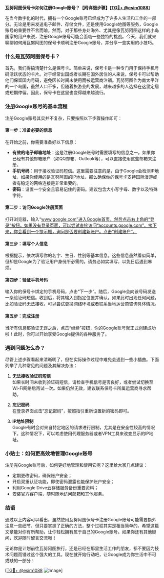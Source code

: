 **瓦努阿图保号卡如何注册Google账号？【附详细步骤】[[TG💪+ @esim1088](https://t.me/s/esim1088)]**

在当今数字化的时代，拥有一个Google账号已经成为了许多人生活和工作的一部分。无论是用来发送电子邮件、存储文件，还是使用Google地图等服务，Google账号的重要性不言而喻。然而，对于那些身处海外、尤其是像瓦努阿图这样的小岛国家的用户来说，注册Google账号可能会面临一些独特的挑战。今天，我们就来聊聊如何用瓦努阿图的保号卡顺利注册Google账号，并分享一些实用的小技巧。

### 什么是瓦努阿图保号卡？

首先，我们得搞清楚什么是保号卡。简单来说，保号卡是一种专门用于保持手机号码活跃状态的卡片。对于经常出国或者长期在国外居住的人来说，保号卡可以帮助他们保留国内号码，避免因长时间未使用而被运营商注销。瓦努阿图作为南太平洋的一个岛国，虽然人口不多，但随着旅游业的发展，越来越多的人选择在这里定居或短期停留。因此，保号卡在这里也变得越来越流行。

### 注册Google账号的基本流程

注册Google账号其实并不复杂，只要按照以下步骤操作即可：

#### 第一步：准备必要的信息

在开始之前，你需要准备好以下信息：
- **有效的电子邮箱地址**：这是注册Google账号时需要填写的信息之一。如果你已经有其他邮箱账户（如QQ邮箱、Outlook等），可以直接使用这些邮箱来注册。
- **手机号码**：用于接收验证码短信。这里需要注意的是，由于Google会检测IP地址，如果你使用的是瓦努阿图的IP地址，那么确保你的保号卡支持国际漫游或者有稳定的网络连接是非常重要的。
- **密码**：设置一个安全且容易记住的密码。建议包含大小写字母、数字以及特殊字符。

#### 第二步：访问Google注册页面

打开浏览器，输入“www.google.com”进入Google首页，然后点击右上角的“登录”按钮。如果没有登录页面，可以尝试直接访问“accounts.google.com”。接下来，你会看到一个提示框，询问是否要创建新账户。点击“创建账户”。

#### 第三步：填写个人信息

根据提示，依次填写你的名字、生日、性别等基本信息。这些信息虽然看似简单，但却是Google为了验证用户身份所必需的。请务必如实填写，以免日后遇到麻烦。

#### 第四步：验证手机号码

输入你的保号卡绑定的手机号码，点击“下一步”。随后，Google会向该号码发送一条验证码短信。收到后，将其输入到指定位置并确认。如果此时出现任何问题，比如验证码无法接收，可以尝试更换网络环境或者联系当地运营商咨询具体情况。

#### 第五步：完成注册

当所有信息都验证无误之后，点击“继续”按钮，你的Google账号就正式创建成功啦！此时，你可以开始享受Google提供的各种服务了。

### 遇到问题怎么办？

尽管上述步骤看起来清晰明了，但在实际操作过程中难免会遇到一些小插曲。下面列举了几种常见的问题及其解决办法：

1. **无法接收验证码短信**  
   如果长时间未收到验证码短信，请检查手机信号是否良好，或者尝试切换至Wi-Fi网络后再试一次。如果仍然无效，建议联系保号卡所属运营商寻求帮助。

2. **忘记密码**  
   在登录界面点击“忘记密码”，按照指引重新设置新的密码即可。

3. **IP地址限制**  
   Google有时会对来自特定地区的请求进行限制，尤其是在安全性较高的情况下。这种情况下，可以考虑使用代理服务器或者VPN工具来改变显示的IP地址。

### 小贴士：如何更高效地管理Google账号

注册完Google账号后，如何更好地管理和使用它呢？这里给大家几点建议：
- 定期更改密码，确保账户安全；
- 开启双重认证功能，即使密码泄露也能保护账户安全；
- 利用Google Drive云存储服务备份重要资料；
- 安装官方客户端，随时随地访问邮箱和其他服务。

### 结语

通过以上内容可以看出，虽然使用瓦努阿图保号卡注册Google账号可能需要额外注意一些细节，但只要掌握了正确的方法，整个过程其实是相当简单的。希望这篇文章能对你有所帮助，让你轻松拥有属于自己的Google账号。如果你还有其他疑问，欢迎随时留言交流哦！

无论你是计划前往瓦努阿图旅行，还是已经在那里生活工作的朋友，都不要因为技术问题而错过这个强大的工具。现在就开始行动吧，让Google成为你生活中不可或缺的一部分！

[[TG💪+ @esim1088](https://t.me/s/esim1088) ![Image](https://i.postimg.cc/4NQfJmqS/Snipaste-2025-05-13-00-14-12.png)]